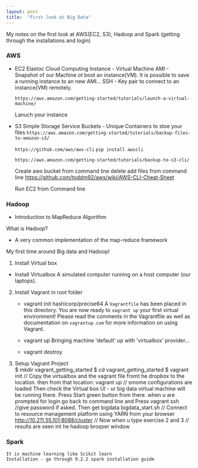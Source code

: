 ```yaml
---
layout: post
title:  "First look at Big Data"
---
```


My notes on the first look at AWS(EC2, S3), Hadoop and Spark (getting through the installations and login)

### AWS
- EC2 Elastoc Cloud Computing
    Instance - Virtual Machine
    AMI - Snapshot of our Machine ot boot an instance(VM). It is possible to save a running instance to an new AMI...
    SSH - Key pair to connect to an instance(VM) remotely.

    `https://aws.amazon.com/getting-started/tutorials/launch-a-virtual-machine/`

    Lanuch your instance
- S3 Simple Storage Service
    Buckets - Unique Containers to stoe your files
    `https://aws.amazon.com/getting-started/tutorials/backup-files-to-amazon-s3/`

    `https://github.com/aws/aws-cli`
    `pip install awscli`

    `https://aws.amazon.com/getting-started/tutorials/backup-to-s3-cli/`

    Create aws bucket from command line
    delete add files from command line
    https://github.com/toddm92/aws/wiki/AWS-CLI-Cheat-Sheet

    Run EC2 from Command line

### Hadoop

- Introduction to MapReduce Algorithm

What is Hadoop?
- A very common implementation of the map-reduce framework

My first time around Big data and Hadoop!
1. Install Virtual box

- Install Virtualbox
    A simulated computer running on a host computer (our laptops).

2. Install Vagrant in root folder
    - vagrant init hashicorp/precise64
        A `Vagrantfile` has been placed in this directory. You are now
        ready to `vagrant up` your first virtual environment! Please read
        the comments in the Vagrantfile as well as documentation on
        `vagrantup.com` for more information on using Vagrant.

    - vagrant up
        Bringing machine 'default' up with 'virtualbox' provider...
    
    - vagrant destroy

3. Setup Vagrant Project   
    $ mkdir vagrant_getting_started
    $ cd vagrant_getting_started
    $ vagrant init
    // Copy the virtualbox and the vagrant file fromt he dropbox to the location. then from that location:
    vagrant up
    // smome configurations are loaded
    Then check the Virtual box UI - ur big data virtual machine will be running there. Press Start green button from there. when u are prompted for login go back to command line and Press
    vagrant ssh
    //give password if asked. Then get bigdata
    bigdata_start.sh 
    // Connect to resource management platform using YARN from your browser
    http://10.211.55.101:8088/cluster
    // Now when u type exercise 2 and 3
    // results are seen int he hadoop broqser window
    

### Spark
    It is machine learning like Scikit learn 
    Installation - go through 9.2.2 spark installation guide
    